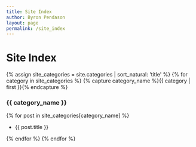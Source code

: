 ```yaml
---
title: Site Index
author: Byron Pendason
layout: page
permalink: /site_index
---
```


# Site Index

{% assign site_categories = site.categories | sort_natural: 'title' %}
{% for category in site_categories %}
{% capture category_name %}{{ category | first }}{% endcapture %}

### {{ category_name }}

{% for post in site_categories[category_name] %}

- {{ post.title }}

{% endfor %}
{% endfor %}

